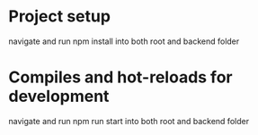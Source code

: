 # Project setup

navigate and run npm install into both root and backend folder

# Compiles and hot-reloads for development

navigate and run npm run start into both root and backend folder
